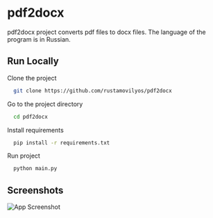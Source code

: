 # pdf2docx

pdf2docx project converts pdf files to docx files. The language of the program is in Russian.


## Run Locally

Clone the project

```bash
  git clone https://github.com/rustamovilyos/pdf2docx
```

Go to the project directory

```bash
  cd pdf2docx
```

Install requirements

```bash
  pip install -r requirements.txt
```

Run project

```bash
  python main.py
```

## Screenshots

![App Screenshot](https://via.placeholder.com/468x300?text=App+Screenshot+Here)
